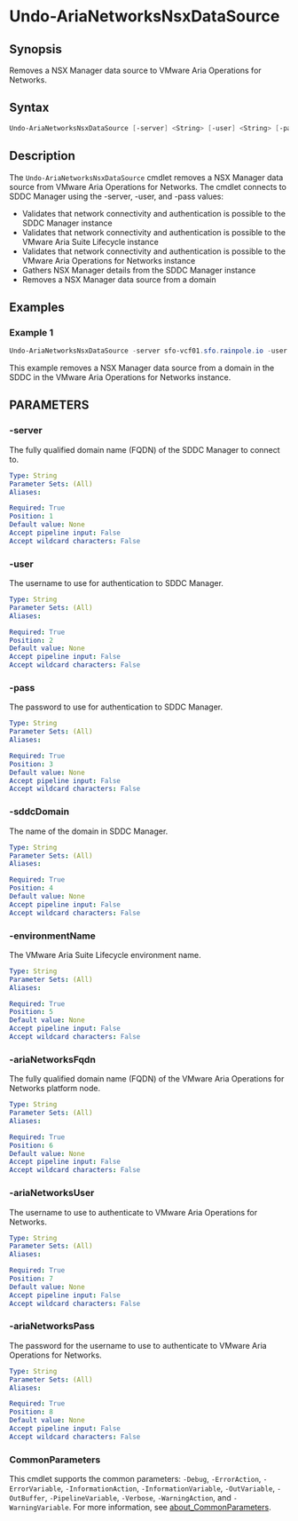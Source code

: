 # Undo-AriaNetworksNsxDataSource

## Synopsis

Removes a NSX Manager data source to VMware Aria Operations for Networks.

## Syntax

```powershell
Undo-AriaNetworksNsxDataSource [-server] <String> [-user] <String> [-pass] <String> [-sddcDomain] <String> [-environmentName] <String> [-ariaNetworksFqdn] <String> [-ariaNetworksUser] <String> [-ariaNetworksPass] <String> [<CommonParameters>]
```

## Description

The `Undo-AriaNetworksNsxDataSource` cmdlet removes a NSX Manager data source from VMware Aria Operations for Networks.
The cmdlet connects to SDDC Manager using the -server, -user, and -pass values:

- Validates that network connectivity and authentication is possible to the SDDC Manager instance
- Validates that network connectivity and authentication is possible to the VMware Aria Suite Lifecycle instance
- Validates that network connectivity and authentication is possible to the VMware Aria Operations for Networks instance
- Gathers NSX Manager details from the SDDC Manager instance
- Removes a NSX Manager data source from a domain

## Examples

### Example 1

```powershell
Undo-AriaNetworksNsxDataSource -server sfo-vcf01.sfo.rainpole.io -user administrator@vsphere.local -pass VMw@re1! -sddcDomain sfo-m01 -environmentName xint-env -ariaNetworksFqdn xint-net01a.rainpole.io -ariaNetworksUser admin@local -ariaNetworksPass VMw@re1!
```

This example removes a NSX Manager data source from a domain in the SDDC in the VMware Aria Operations for Networks instance.

## PARAMETERS

### -server

The fully qualified domain name (FQDN) of the SDDC Manager to connect to.

```yaml
Type: String
Parameter Sets: (All)
Aliases:

Required: True
Position: 1
Default value: None
Accept pipeline input: False
Accept wildcard characters: False
```

### -user

The username to use for authentication to SDDC Manager.

```yaml
Type: String
Parameter Sets: (All)
Aliases:

Required: True
Position: 2
Default value: None
Accept pipeline input: False
Accept wildcard characters: False
```

### -pass

The password to use for authentication to SDDC Manager.

```yaml
Type: String
Parameter Sets: (All)
Aliases:

Required: True
Position: 3
Default value: None
Accept pipeline input: False
Accept wildcard characters: False
```

### -sddcDomain

The name of the domain in SDDC Manager.

```yaml
Type: String
Parameter Sets: (All)
Aliases:

Required: True
Position: 4
Default value: None
Accept pipeline input: False
Accept wildcard characters: False
```

### -environmentName

The VMware Aria Suite Lifecycle environment name.

```yaml
Type: String
Parameter Sets: (All)
Aliases:

Required: True
Position: 5
Default value: None
Accept pipeline input: False
Accept wildcard characters: False
```

### -ariaNetworksFqdn

The fully qualified domain name (FQDN) of the VMware Aria Operations for Networks platform node.

```yaml
Type: String
Parameter Sets: (All)
Aliases:

Required: True
Position: 6
Default value: None
Accept pipeline input: False
Accept wildcard characters: False
```

### -ariaNetworksUser

The username to use to authenticate to VMware Aria Operations for Networks.

```yaml
Type: String
Parameter Sets: (All)
Aliases:

Required: True
Position: 7
Default value: None
Accept pipeline input: False
Accept wildcard characters: False
```

### -ariaNetworksPass

The password for the username to use to authenticate to VMware Aria Operations for Networks.

```yaml
Type: String
Parameter Sets: (All)
Aliases:

Required: True
Position: 8
Default value: None
Accept pipeline input: False
Accept wildcard characters: False
```

### CommonParameters

This cmdlet supports the common parameters: `-Debug`, `-ErrorAction`, `-ErrorVariable`, `-InformationAction`, `-InformationVariable`, `-OutVariable`, `-OutBuffer`, `-PipelineVariable`, `-Verbose`, `-WarningAction`, and `-WarningVariable`. For more information, see [about_CommonParameters](http://go.microsoft.com/fwlink/?LinkID=113216).

